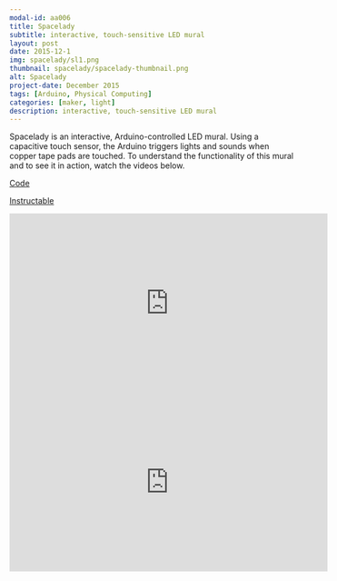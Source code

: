 ```yaml
---
modal-id: aa006
title: Spacelady
subtitle: interactive, touch-sensitive LED mural
layout: post
date: 2015-12-1
img: spacelady/sl1.png
thumbnail: spacelady/spacelady-thumbnail.png
alt: Spacelady
project-date: December 2015
tags: [Arduino, Physical Computing]
categories: [maker, light]
description: interactive, touch-sensitive LED mural
---
```


Spacelady is an interactive, Arduino-controlled LED mural. Using a capacitive touch sensor, the Arduino triggers lights and sounds when copper tape pads are touched. To understand the functionality of this mural and to see it in action, watch the videos below.

[Code](https://github.com/jdeboi/Spacelady)

[Instructable](http://www.instructables.com/id/Interactive-Arduino-Mural/)

<div class="embed-responsive embed-responsive-16by9">
<iframe width="560" height="315" src="https://www.youtube.com/embed/kHBFIoMcDd8" frameborder="0" allow="autoplay; encrypted-media" allowfullscreen></iframe>
</div>

<div class="embed-responsive embed-responsive-16by9">
<iframe width="560" height="315" src="https://www.youtube.com/embed/wfxt3pCKU1w" frameborder="0" allow="autoplay; encrypted-media" allowfullscreen></iframe>
</div>
